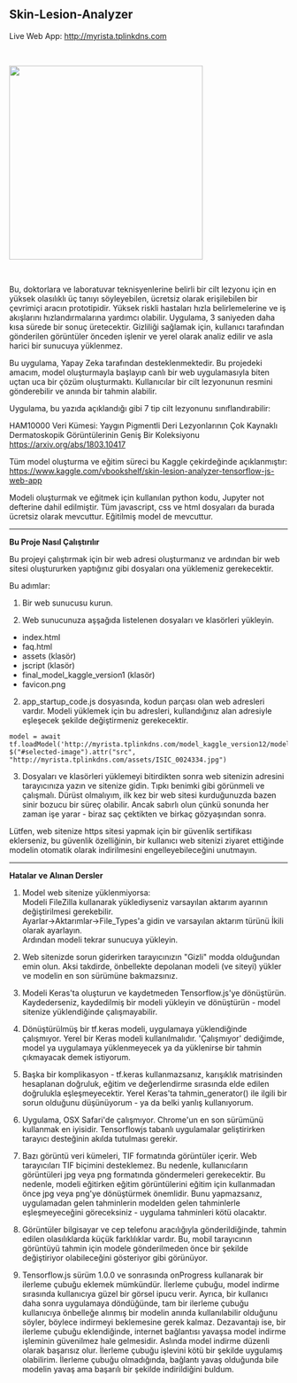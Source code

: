 
## Skin-Lesion-Analyzer

Live Web App: http://myrista.tplinkdns.com

<br>

<img src="http://myrista.tplinkdns.com/assets/app_pic.png" width="350"></img>

<br>

Bu, doktorlara ve laboratuvar teknisyenlerine belirli bir cilt lezyonu için en yüksek olasılıklı üç tanıyı söyleyebilen, ücretsiz olarak erişilebilen bir çevrimiçi aracın prototipidir. Yüksek riskli hastaları hızla belirlemelerine ve iş akışlarını hızlandırmalarına yardımcı olabilir. Uygulama, 3 saniyeden daha kısa sürede bir sonuç üretecektir. Gizliliği sağlamak için, kullanıcı tarafından gönderilen görüntüler önceden işlenir ve yerel olarak analiz edilir ve asla harici bir sunucuya yüklenmez.

Bu uygulama, Yapay Zeka tarafından desteklenmektedir. Bu projedeki amacım, model oluşturmayla başlayıp canlı bir web uygulamasıyla biten uçtan uca bir çözüm oluşturmaktı. Kullanıcılar bir cilt lezyonunun resmini gönderebilir ve anında bir tahmin alabilir.

Uygulama, bu yazıda açıklandığı gibi 7 tip cilt lezyonunu sınıflandırabilir:

HAM10000 Veri Kümesi: Yaygın Pigmentli Deri Lezyonlarının Çok Kaynaklı Dermatoskopik Görüntülerinin Geniş Bir Koleksiyonu<br>
https://arxiv.org/abs/1803.10417


Tüm model oluşturma ve eğitim süreci bu Kaggle çekirdeğinde açıklanmıştır:<br>
https://www.kaggle.com/vbookshelf/skin-lesion-analyzer-tensorflow-js-web-app

Modeli oluşturmak ve eğitmek için kullanılan python kodu, Jupyter not defterine dahil edilmiştir. Tüm javascript, css ve html dosyaları da burada ücretsiz olarak mevcuttur. Eğitilmiş model de mevcuttur.


<hr>


<b>Bu Proje Nasıl Çalıştırılır</b>

Bu projeyi çalıştırmak için bir web adresi oluşturmanız ve ardından bir web sitesi oluştururken yaptığınız gibi dosyaları ona yüklemeniz gerekecektir.

Bu adımlar:

1. Bir web sunucusu kurun.

2. Web sunucunuza aşşağıda listelenen dosyaları ve klasörleri yükleyin.

- index.html<br>
- faq.html<br>
- assets (klasör)<br>
- jscript (klasör)<br>
- final_model_kaggle_version1 (klasör)<br>
- favicon.png<br>

2. app_startup_code.js dosyasında, kodun parçası olan web adresleri vardır. Modeli yüklemek için bu adresleri, kullandığınız alan adresiyle eşleşecek şekilde değiştirmeniz gerekecektir.

```
model = await tf.loadModel('http://myrista.tplinkdns.com/model_kaggle_version12/model.json');
$("#selected-image").attr("src", "http://myrista.tplinkdns.com/assets/ISIC_0024334.jpg")
```

3. Dosyaları ve klasörleri yüklemeyi bitirdikten sonra web sitenizin adresini tarayıcınıza yazın ve sitenize gidin. Tıpkı benimki gibi görünmeli ve çalışmalı. Dürüst olmalıyım, ilk kez bir web sitesi kurduğunuzda bazen sinir bozucu bir süreç olabilir. Ancak sabırlı olun çünkü sonunda her zaman işe yarar - biraz saç çektikten ve birkaç gözyaşından sonra.


Lütfen, web sitenize https sitesi yapmak için bir güvenlik sertifikası eklerseniz, bu güvenlik özelliğinin, bir kullanıcı web sitenizi ziyaret ettiğinde modelin otomatik olarak indirilmesini engelleyebileceğini unutmayın.


<hr>

<b>Hatalar ve Alınan Dersler</b>

1. Model web sitenize yüklenmiyorsa:<br>
Modeli FileZilla kullanarak yüklediyseniz varsayılan aktarım ayarının değiştirilmesi gerekebilir.<br>
Ayarlar->Aktarımlar->File_Types'a gidin ve varsayılan aktarım türünü İkili olarak ayarlayın.<br>
Ardından modeli tekrar sunucuya yükleyin.

2. Web sitenizde sorun giderirken tarayıcınızın "Gizli" modda olduğundan emin olun. Aksi takdirde, önbellekte depolanan modeli (ve siteyi) yükler ve modelin en son sürümüne bakmazsınız.

3. Modeli Keras'ta oluşturun ve kaydetmeden Tensorflow.js'ye dönüştürün. Kaydederseniz, kaydedilmiş bir modeli yükleyin ve dönüştürün - model sitenize yüklendiğinde çalışmayabilir.

4. Dönüştürülmüş bir tf.keras modeli, uygulamaya yüklendiğinde çalışmıyor. Yerel bir Keras modeli kullanılmalıdır. 'Çalışmıyor' dediğimde, model ya uygulamaya yüklenmeyecek ya da yüklenirse bir tahmin çıkmayacak demek istiyorum.

5. Başka bir komplikasyon - tf.keras kullanmazsanız, karışıklık matrisinden hesaplanan doğruluk, eğitim ve değerlendirme sırasında elde edilen doğrulukla eşleşmeyecektir. Yerel Keras'ta tahmin_generator() ile ilgili bir sorun olduğunu düşünüyorum - ya da belki yanlış kullanıyorum.

6. Uygulama, OSX Safari'de çalışmıyor. Chrome'un en son sürümünü kullanmak en iyisidir. Tensorflowjs tabanlı uygulamalar geliştirirken tarayıcı desteğinin akılda tutulması gerekir.

7. Bazı görüntü veri kümeleri, TIF formatında görüntüler içerir. Web tarayıcıları TIF biçimini desteklemez. Bu nedenle, kullanıcıların görüntüleri jpg veya png formatında göndermeleri gerekecektir. Bu nedenle, modeli eğitirken eğitim görüntülerini eğitim için kullanmadan önce jpg veya png'ye dönüştürmek önemlidir. Bunu yapmazsanız, uygulamadan gelen tahminlerin modelden gelen tahminlerle eşleşmeyeceğini göreceksiniz - uygulama tahminleri kötü olacaktır.

8. Görüntüler bilgisayar ve cep telefonu aracılığıyla gönderildiğinde, tahmin edilen olasılıklarda küçük farklılıklar vardır. Bu, mobil tarayıcının görüntüyü tahmin için modele gönderilmeden önce bir şekilde değiştiriyor olabileceğini gösteriyor gibi görünüyor.

9. Tensorflow.js sürüm 1.0.0 ve sonrasında onProgress kullanarak bir ilerleme çubuğu eklemek mümkündür. İlerleme çubuğu, model indirme sırasında kullanıcıya güzel bir görsel ipucu verir. Ayrıca, bir kullanıcı daha sonra uygulamaya döndüğünde, tam bir ilerleme çubuğu kullanıcıya önbelleğe alınmış bir modelin anında kullanılabilir olduğunu söyler, böylece indirmeyi beklemesine gerek kalmaz. Dezavantajı ise, bir ilerleme çubuğu eklendiğinde, internet bağlantısı yavaşsa model indirme işleminin güvenilmez hale gelmesidir. Aslında model indirme düzenli olarak başarısız olur. İlerleme çubuğu işlevini kötü bir şekilde uygulamış olabilirim. İlerleme çubuğu olmadığında, bağlantı yavaş olduğunda bile modelin yavaş ama başarılı bir şekilde indirildiğini buldum.
